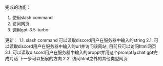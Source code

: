 完成的功能：
1. 使用slash command
2. 访问网页
3. 调用gpt-3.5-turbo



更新：
1.1. slash command 可以读取discord用户在服务器中输入的string
2.1. 可以读取discord用户在服务器中输入的url并访问该网站, 目前只可以访问html网页
3.1. 可以读取discord用户在服务器中输入的proppt并用这个prompt与chat gpt完成对话
下一步可以拓展的方向
2.2. 访问html之外的其他类型网页
